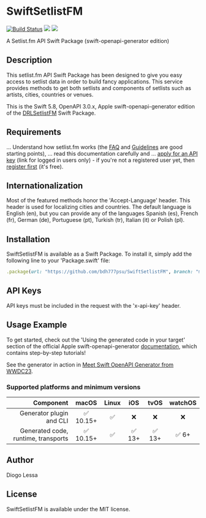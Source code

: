 # SwiftSetlistFM
[![Build Status](https://app.bitrise.io/app/5959adc5-a681-4283-84b2-3e7da90177ea/status.svg?token=Tol_MCFClOhCgmBkUfCQXw&branch=main)](https://app.bitrise.io/app/5959adc5-a681-4283-84b2-3e7da90177ea)
[![](https://img.shields.io/endpoint?url=https%3A%2F%2Fswiftpackageindex.com%2Fapi%2Fpackages%2Fbdh777psu%2FSwiftSetlistFM%2Fbadge%3Ftype%3Dswift-versions)](https://swiftpackageindex.com/bdh777psu/SwiftSetlistFM) [![](https://img.shields.io/endpoint?url=https%3A%2F%2Fswiftpackageindex.com%2Fapi%2Fpackages%2Fbdh777psu%2FSwiftSetlistFM%2Fbadge%3Ftype%3Dplatforms)](https://swiftpackageindex.com/bdh777psu/SwiftSetlistFM)

A Setlist.fm API Swift Package (swift-openapi-generator edition)


## Description
This setlist.fm API Swift Package has been designed to give you easy access to setlist data in order to build fancy applications. This service provides methods to get both setlists and components of setlists such as artists, cities, countries or venues.

This is the Swift 5.8, OpenAPI 3.0.x, Apple swift-openapi-generator edition of the [DRLSetlistFM](https://github.com/bdh777psu/DRLSetlistFM) Swift Package.


## Requirements
... Understand how setlist.fm works (the [FAQ](https://www.setlist.fm/faq) and [Guidelines](https://www.setlist.fm/guidelines) are good starting points),
... read this documentation carefully and
... [apply for an API key](https://www.setlist.fm/settings/api) (link for logged in users only) - if you're not a registered user yet, then [register first](https://www.setlist.fm/signup) (it's free).


## Internationalization
Most of the featured methods honor the 'Accept-Language' header. This header is used for localizing cities and countries. The default language is English (en), but you can provide any of the languages Spanish (es), French (fr), German (de), Portuguese (pt), Turkish (tr), Italian (it) or Polish (pl).


## Installation
SwiftSetlistFM is available as a Swift Package. To install
it, simply add the following line to your 'Package.swift' file:

```ruby
.package(url: "https://github.com/bdh777psu/SwiftSetlistFM", branch: "main"),
```

## API Keys
API keys must be included in the request with the 'x-api-key' header.


## Usage Example
To get started, check out the 'Using the generated code in your target' section of the official Apple swift-openapi-generator [documentation](https://swiftpackageindex.com/apple/swift-openapi-generator/0.1.3/tutorials/swift-openapi-generator/clientswiftpm#Using-the-generated-code-in-your-target), which contains step-by-step tutorials!

See the generator in action in [Meet Swift OpenAPI Generator from WWDC23](https://developer.apple.com/videos/play/wwdc2023/10171/).


### Supported platforms and minimum versions

| Component | macOS | Linux | iOS | tvOS | watchOS |
| -: | :-: | :-: | :-: | :-: | :-: |
| Generator plugin and CLI            | ✅ 10.15+  | ✅     | ❌     | ❌     | ❌    |
| Generated code, runtime, transports | ✅ 10.15+  | ✅     | ✅ 13+ | ✅ 13+ | ✅ 6+ |


## Author
Diogo Lessa


## License
SwiftSetlistFM is available under the MIT license.
